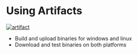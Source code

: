 # Using Artifacts
[![artifact](https://github.com/azaivenko/llga-Ch03-03-06/actions/workflows/artifact.yml/badge.svg)](https://github.com/azaivenko/llga-Ch03-03-06/actions/workflows/artifact.yml)
- Build and upload binaries for windows and linux
- Download and test binaries on both platforms
